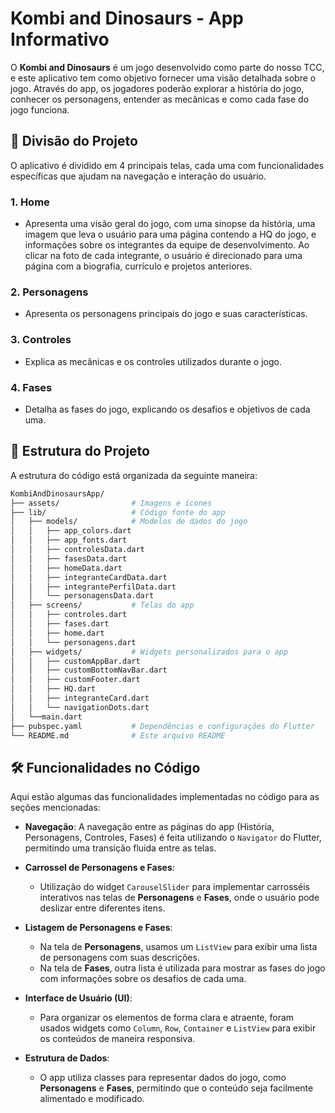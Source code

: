 # Kombi and Dinosaurs - App Informativo

O **Kombi and Dinosaurs** é um jogo desenvolvido como parte do nosso TCC, e este aplicativo tem como objetivo fornecer uma visão detalhada sobre o jogo. Através do app, os jogadores poderão explorar a história do jogo, conhecer os personagens, entender as mecânicas e como cada fase do jogo funciona.

## 📂 Divisão do Projeto

O aplicativo é dividido em 4 principais telas, cada uma com funcionalidades específicas que ajudam na navegação e interação do usuário.

### 1. **Home**
- Apresenta uma visão geral do jogo, com uma sinopse da história, uma imagem que leva o usuário para uma página contendo a HQ do jogo, e informações sobre os integrantes da equipe de desenvolvimento. Ao clicar na foto de cada integrante, o usuário é direcionado para uma página com a biografia, currículo e projetos anteriores.

### 2. **Personagens**
- Apresenta os personagens principais do jogo e suas características.
  
### 3. **Controles**
- Explica as mecânicas e os controles utilizados durante o jogo.

### 4. **Fases**
- Detalha as fases do jogo, explicando os desafios e objetivos de cada uma.

## 📂 Estrutura do Projeto

A estrutura do código está organizada da seguinte maneira:

``` bash
KombiAndDinosaursApp/
├── assets/                # Imagens e ícones
├── lib/                   # Código fonte do app
│   ├── models/            # Modelos de dados do jogo
│   │   ├── app_colors.dart
│   │   ├── app_fonts.dart
│   │   ├── controlesData.dart
│   │   ├── fasesData.dart
│   │   ├── homeData.dart
│   │   ├── integranteCardData.dart
│   │   ├── integrantePerfilData.dart
│   │   └── personagensData.dart
│   ├── screens/           # Telas do app
│   │   ├── controles.dart
│   │   ├── fases.dart
│   │   ├── home.dart
│   │   └── personagens.dart
│   ├── widgets/           # Widgets personalizados para o app
│   │   ├── customAppBar.dart
│   │   ├── customBottomNavBar.dart
│   │   ├── customFooter.dart
│   │   ├── HQ.dart
│   │   ├── integranteCard.dart
│   │   └── navigationDots.dart
│   └──main.dart
├── pubspec.yaml           # Dependências e configurações do Flutter
└── README.md              # Este arquivo README
```

## 🛠️ Funcionalidades no Código

Aqui estão algumas das funcionalidades implementadas no código para as seções mencionadas:

- **Navegação**: A navegação entre as páginas do app (História, Personagens, Controles, Fases) é feita utilizando o `Navigator` do Flutter, permitindo uma transição fluida entre as telas.
  
- **Carrossel de Personagens e Fases**: 
  - Utilização do widget `CarouselSlider` para implementar carrosséis interativos nas telas de **Personagens** e **Fases**, onde o usuário pode deslizar entre diferentes itens.
  
- **Listagem de Personagens e Fases**: 
  - Na tela de **Personagens**, usamos um `ListView` para exibir uma lista de personagens com suas descrições.
  - Na tela de **Fases**, outra lista é utilizada para mostrar as fases do jogo com informações sobre os desafios de cada uma.

- **Interface de Usuário (UI)**: 
  - Para organizar os elementos de forma clara e atraente, foram usados widgets como `Column`, `Row`, `Container` e `ListView` para exibir os conteúdos de maneira responsiva.
  
- **Estrutura de Dados**: 
  - O app utiliza classes para representar dados do jogo, como **Personagens** e **Fases**, permitindo que o conteúdo seja facilmente alimentado e modificado.

